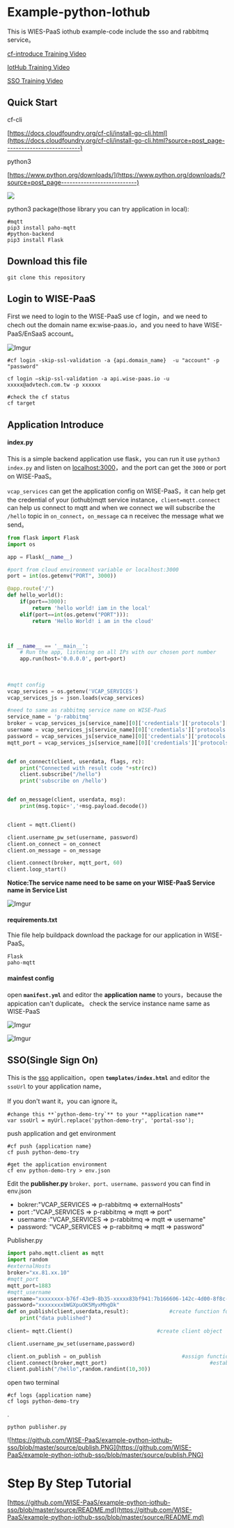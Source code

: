 # Example-python-Iothub


This is WIES-PaaS iothub example-code include the sso and rabbitmq service。

[cf-introduce Training Video](https://advantech.wistia.com/medias/ll0ov3ce9e)

[IotHub Training Video](https://advantech.wistia.com/medias/up3q2vxvn3)

[SSO Training Video](https://advantech.wistia.com/medias/vay5uug5q6)

## Quick Start


cf-cli

[https://docs.cloudfoundry.org/cf-cli/install-go-cli.html](https://docs.cloudfoundry.org/cf-cli/install-go-cli.html?source=post_page---------------------------)

python3

[https://www.python.org/downloads/](https://www.python.org/downloads/?source=post_page---------------------------)

![](https://cdn-images-1.medium.com/max/2000/1*iJwh3dROjmveF8x1rC6zag.png)


python3 package(those library you can try application in local):

    #mqtt
    pip3 install paho-mqtt
    #python-backend
    pip3 install Flask
    

## Download this file

    git clone this repository

## Login to WISE-PaaS 

First we need to login to the WISE-PaaS use cf login，and we need to chech out the domain name ex:wise-paas.io，and you need to have WISE-PaaS/EnSaaS account。
    
![Imgur](https://i.imgur.com/JNJmxFy.png)

    #cf login -skip-ssl-validation -a {api.domain_name}  -u "account" -p "password"
    
    cf login –skip-ssl-validation -a api.wise-paas.io -u xxxxx@advtech.com.tw -p xxxxxx
    
    #check the cf status
    cf target

## Application Introduce

#### index.py

This is a simple backend application use flask，you can run it use `python3 index.py` and listen on [localhost:3000](localhost:3000)，and the port can get the `3000` or port on WISE-PaaS。  

`vcap_services` can get the application config on WISE-PaaS，it can help get the credential of your (iothub)mqtt service instance，`client=mqtt.connect` can help us connect to mqtt and when we connect we will subscribe the `/hello` topic in  `on_connect`，`on_message` ca n receivec the message what we send。

```py
from flask import Flask
import os

app = Flask(__name__)

#port from cloud environment variable or localhost:3000
port = int(os.getenv("PORT", 3000))

@app.route('/')
def hello_world():
    if(port==3000):
        return 'hello world! iam in the local'
    elif(port==int(os.getenv("PORT"))):
        return 'Hello World! i am in the cloud'



if __name__ == '__main__':
    # Run the app, listening on all IPs with our chosen port number
    app.run(host='0.0.0.0', port=port)
    
    
    
#mqtt config
vcap_services = os.getenv('VCAP_SERVICES')
vcap_services_js = json.loads(vcap_services)

#need to same as rabbitmq service name on WISE-PaaS
service_name = 'p-rabbitmq'
broker = vcap_services_js[service_name][0]['credentials']['protocols']['mqtt']['host']
username = vcap_services_js[service_name][0]['credentials']['protocols']['mqtt']['username'].strip()
password = vcap_services_js[service_name][0]['credentials']['protocols']['mqtt']['password'].strip()
mqtt_port = vcap_services_js[service_name][0]['credentials']['protocols']['mqtt']['port']


def on_connect(client, userdata, flags, rc):
    print("Connected with result code "+str(rc))
    client.subscribe("/hello")
    print('subscribe on /hello')


def on_message(client, userdata, msg):
    print(msg.topic+','+msg.payload.decode())


client = mqtt.Client()

client.username_pw_set(username, password)
client.on_connect = on_connect
client.on_message = on_message

client.connect(broker, mqtt_port, 60)
client.loop_start()    
```

**Notice:The service name need to be same on your WISE-PaaS Service name in Service List**

![Imgur](https://i.imgur.com/6777rmg.png)

#### requirements.txt

Thie file help buildpack download the package for our application in WISE-PaaS。
```
Flask
paho-mqtt
```



#### mainfest config
open **`manifest.yml`** and editor the **application name**  to yours，because the appication can't duplicate。
check the service instance name same as WISE-PaaS

![Imgur](https://i.imgur.com/4eynKmE.png)

![Imgur](https://i.imgur.com/VVMcYO8.png)

## SSO(Single Sign On)

This is the [sso](https://advantech.wistia.com/medias/vay5uug5q6) applicaition，open **`templates/index.html`** and editor the `ssoUrl` to your application name，

If you don't want it，you can ignore it。
    
    #change this **`python-demo-try`** to your **application name**
    var ssoUrl = myUrl.replace('python-demo-try', 'portal-sso');


push application and get environment


    #cf push {application name}
    cf push python-demo-try
    
    #get the application environment
    cf env python-demo-try > env.json 


    
Edit the **publisher.py** `broker、port、username、password` you can find in env.json

* bokrer:"VCAP_SERVICES => p-rabbitmq => externalHosts"
* port :"VCAP_SERVICES => p-rabbitmq => mqtt => port"
* username :"VCAP_SERVICES => p-rabbitmq => mqtt => username"
* password: "VCAP_SERVICES => p-rabbitmq => mqtt => password"


Publisher.py
```py
import paho.mqtt.client as mqtt
import random 
#externalHosts
broker="xx.81.xx.10"
#mqtt_port
mqtt_port=1883
#mqtt_username
username="xxxxxxxx-b76f-43e9-8b35-xxxxx83bf941:7b166606-142c-4d00-8f8c-ab7fee64d6db"
password="xxxxxxxxbWGXpuOK5MyxMhgDk"
def on_publish(client,userdata,result):             #create function for callback
    print("data published")
   
client= mqtt.Client()                           #create client object

client.username_pw_set(username,password)

client.on_publish = on_publish                          #assign function to callback
client.connect(broker,mqtt_port)                                 #establish connection
client.publish("/hello",random.randint(10,30))    

```

open two terminal
    
    #cf logs {application name}
    cf logs python-demo-try

.

    python publisher.py

![https://github.com/WISE-PaaS/example-python-iothub-sso/blob/master/source/publish.PNG](https://github.com/WISE-PaaS/example-python-iothub-sso/blob/master/source/publish.PNG)

# Step By Step Tutorial

[https://github.com/WISE-PaaS/example-python-iothub-sso/blob/master/source/README.md](https://github.com/WISE-PaaS/example-python-iothub-sso/blob/master/source/README.md)
